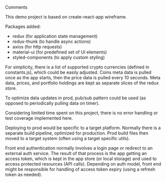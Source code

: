 Comments

This demo project is based on create-react-app wireframe.

Packages added:
- redux (for application state management)
- redux-thunk (to handle async actions)
- axios (for http requests)
- material-ui (for predefined set of UI elements)
- styled-components (to apply custom styling)

For simplicity, there is a list of supported crypto currencies (defined in constants.js), which could be easily adjusted. Coins meta data is pulled once as the app starts, then the price data is pulled every 10 seconds. Meta data, prices, and portfolio holdings are kept as separate slices of the redux store.

To optimize data updates in prod, pub/sub pattern could be used (as opposed to periodically pulling data on timer).

Considering limited time spent on this project, there is no error handling or test coverage implemented here.

Deploying to prod would be specific to a target platform. Normally there is a separate build pipeline, optimized for production. Prod build files then moved to a target system (often using a target specific utils).

Front end authentication normally involves a login page or redirect to an external auth service. The result of that process is the app getting an access token, which is kept in the app store (or local storage) and used to access protected resources (API calls). Depending on auth model, front end might be responsible for handling of access token expiry (using a refresh token as needed).
